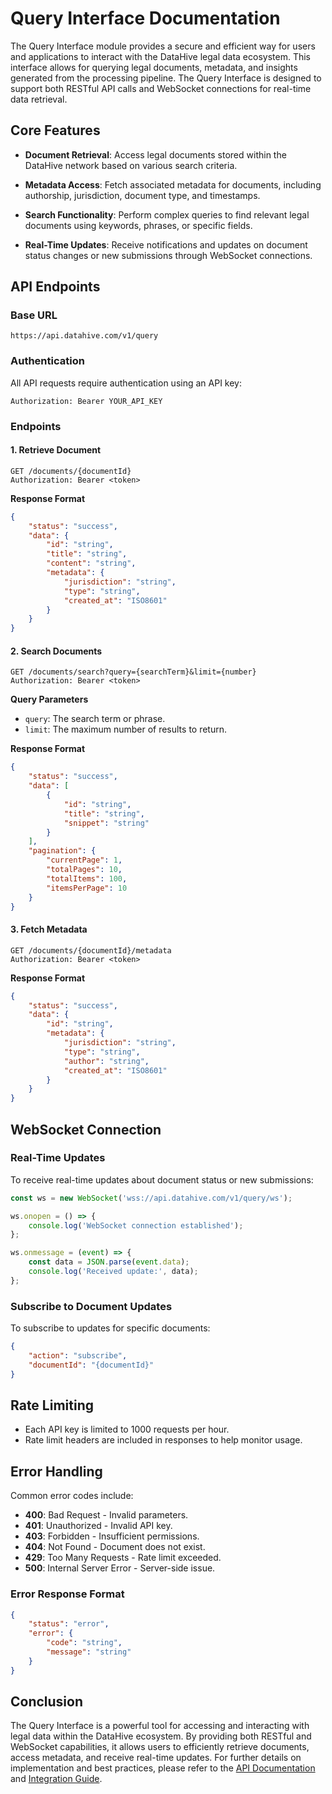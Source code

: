# Query Interface Documentation

The Query Interface module provides a secure and efficient way for users and applications to interact with the DataHive legal data ecosystem. This interface allows for querying legal documents, metadata, and insights generated from the processing pipeline. The Query Interface is designed to support both RESTful API calls and WebSocket connections for real-time data retrieval.

## Core Features

- **Document Retrieval**: Access legal documents stored within the DataHive network based on various search criteria.

- **Metadata Access**: Fetch associated metadata for documents, including authorship, jurisdiction, document type, and timestamps.

- **Search Functionality**: Perform complex queries to find relevant legal documents using keywords, phrases, or specific fields.

- **Real-Time Updates**: Receive notifications and updates on document status changes or new submissions through WebSocket connections.

## API Endpoints

### Base URL
```plaintext
https://api.datahive.com/v1/query
```

### Authentication
All API requests require authentication using an API key:
```http
Authorization: Bearer YOUR_API_KEY
```

### Endpoints

#### 1. Retrieve Document
```http
GET /documents/{documentId}
Authorization: Bearer <token>
```
**Response Format**
```json
{
    "status": "success",
    "data": {
        "id": "string",
        "title": "string",
        "content": "string",
        "metadata": {
            "jurisdiction": "string",
            "type": "string",
            "created_at": "ISO8601"
        }
    }
}
```

#### 2. Search Documents
```http
GET /documents/search?query={searchTerm}&limit={number}
Authorization: Bearer <token>
```
**Query Parameters**
- `query`: The search term or phrase.
- `limit`: The maximum number of results to return.

**Response Format**
```json
{
    "status": "success",
    "data": [
        {
            "id": "string",
            "title": "string",
            "snippet": "string"
        }
    ],
    "pagination": {
        "currentPage": 1,
        "totalPages": 10,
        "totalItems": 100,
        "itemsPerPage": 10
    }
}
```

#### 3. Fetch Metadata
```http
GET /documents/{documentId}/metadata
Authorization: Bearer <token>
```
**Response Format**
```json
{
    "status": "success",
    "data": {
        "id": "string",
        "metadata": {
            "jurisdiction": "string",
            "type": "string",
            "author": "string",
            "created_at": "ISO8601"
        }
    }
}
```

## WebSocket Connection

### Real-Time Updates
To receive real-time updates about document status or new submissions:
```javascript
const ws = new WebSocket('wss://api.datahive.com/v1/query/ws');

ws.onopen = () => {
    console.log('WebSocket connection established');
};

ws.onmessage = (event) => {
    const data = JSON.parse(event.data);
    console.log('Received update:', data);
};
```

### Subscribe to Document Updates
To subscribe to updates for specific documents:
```json
{
    "action": "subscribe",
    "documentId": "{documentId}"
}
```

## Rate Limiting

- Each API key is limited to 1000 requests per hour.
- Rate limit headers are included in responses to help monitor usage.

## Error Handling

Common error codes include:
- **400**: Bad Request - Invalid parameters.
- **401**: Unauthorized - Invalid API key.
- **403**: Forbidden - Insufficient permissions.
- **404**: Not Found - Document does not exist.
- **429**: Too Many Requests - Rate limit exceeded.
- **500**: Internal Server Error - Server-side issue.

### Error Response Format
```json
{
    "status": "error",
    "error": {
        "code": "string",
        "message": "string"
    }
}
```

## Conclusion

The Query Interface is a powerful tool for accessing and interacting with legal data within the DataHive ecosystem. By providing both RESTful and WebSocket capabilities, it allows users to efficiently retrieve documents, access metadata, and receive real-time updates. For further details on implementation and best practices, please refer to the [API Documentation](./api.md) and [Integration Guide](./integration.md).

